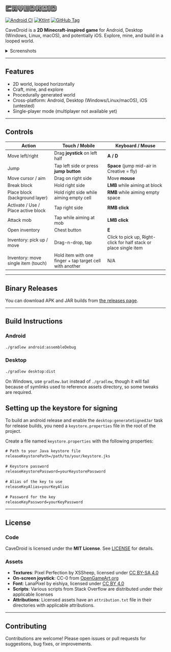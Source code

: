 ![CaveDroid](assets/gamelogo.png)

[![Android CI](https://github.com/fredboy/cavedroid/actions/workflows/android.yml/badge.svg)](https://github.com/fredboy/cavedroid/actions/workflows/android.yml)
[![Ktlint](https://github.com/fredboy/cavedroid/actions/workflows/ktlint.yml/badge.svg)](https://github.com/fredboy/cavedroid/actions/workflows/ktlint.yml)
[![GitHub Tag](https://img.shields.io/github/v/tag/fredboy/cavedroid)](https://github.com/fredboy/cavedroid/tags)

CaveDroid is a **2D Minecraft-inspired game** for Android, Desktop (Windows, Linux, macOS), and potentially iOS.
Explore, mine, and build in a looped world.

<details>
  <summary>Screenshots</summary>

![Screenshot 1](fastlane/metadata/android/en-US/images/phoneScreenshots/1.png)
![Screenshot 2](fastlane/metadata/android/en-US/images/phoneScreenshots/2.png)
![Screenshot 3](fastlane/metadata/android/en-US/images/phoneScreenshots/3.png)
![Screenshot 4](fastlane/metadata/android/en-US/images/phoneScreenshots/4.png)
![Screenshot 5](fastlane/metadata/android/en-US/images/phoneScreenshots/5.png)
![Screenshot 6](fastlane/metadata/android/en-US/images/phoneScreenshots/6.png)

</details>

---

## Features

- 2D world, looped horizontally
- Craft, mine, and explore
- Procedurally generated world
- Cross-platform: Android, Desktop (Windows/Linux/macOS), iOS (untested)
- Single-player mode (multiplayer not available yet)

---

## Controls

| Action | Touch / Mobile | Keyboard / Mouse |
|--------|----------------|-----------------|
| Move left/right | Drag **joystick** on left half | **A / D** |
| Jump | Tap left side or press **jump button** | **Space** (jump mid-air in Creative = fly) |
| Move cursor / aim | Drag on right side | Move **mouse** |
| Break block | Hold right side | **LMB** while aiming at block |
| Place block (background layer) | Hold right side while aiming empty cell | **RMB** while aiming empty space |
| Activate / Use / Place active block | Tap right side | **RMB click** |
| Attack mob | Tap while aiming at mob | **LMB click** |
| Open inventory | Chest button | **E** |
| Inventory: pick up / move | Drag-n-drop, tap | Click to pick up, Right-click for half stack or place single item |
| Inventory: move single item (touch) | Hold item with one finger + tap target cell with another | N/A |

---

## Binary Releases

You can download APK and JAR builds from [the releases page](https://github.com/fredboy/cavedroid/releases).

---

## Build Instructions

### Android

```bash
./gradlew android:assembleDebug
```

### Desktop

```bash
./gradlew desktop:dist
```

On Windows, use `gradlew.bat` instead of `./gradlew`, though it will fail because of symlinks used to reference assets
directory, so some tweaks are required.

## Setting up the keystore for signing

To build an android release and enable the `desktop:generateSignedJar` task for release builds,
you need a `keystore.properties` file in the root of the project.

Create a file named `keystore.properties` with the following properties:

```properties
# Path to your Java keystore file
releaseKeystorePath=/path/to/your/keystore.jks

# Keystore password
releaseKeystorePassword=yourKeystorePassword

# Alias of the key to use
releaseKeyAlias=yourKeyAlias

# Password for the key
releaseKeyPassword=yourKeyPassword
```

---

## License

### Code
CaveDroid is licensed under the **MIT License**. See [LICENSE](LICENSE) for details.

### Assets

- **Textures**: Pixel Perfection by XSSheep, licensed under [CC BY-SA 4.0](https://creativecommons.org/licenses/by-sa/4.0/)
- **On-screen joystick**: CC-0 from [OpenGameArt.org](https://opengameart.org/content/mmorpg-virtual-joysticks)
- **Font**: LanaPixel by eishiya, licensed under [CC BY 4.0](https://creativecommons.org/licenses/by/4.0/)
- **Scripts**: Various scripts from Stack Overflow are distributed under their applicable licenses
- **Attributions**: Licensed assets have an `attribution.txt` file in their directories with applicable attributions.

---

## Contributing

Contributions are welcome! Please open issues or pull requests for suggestions, bug fixes, or improvements.

